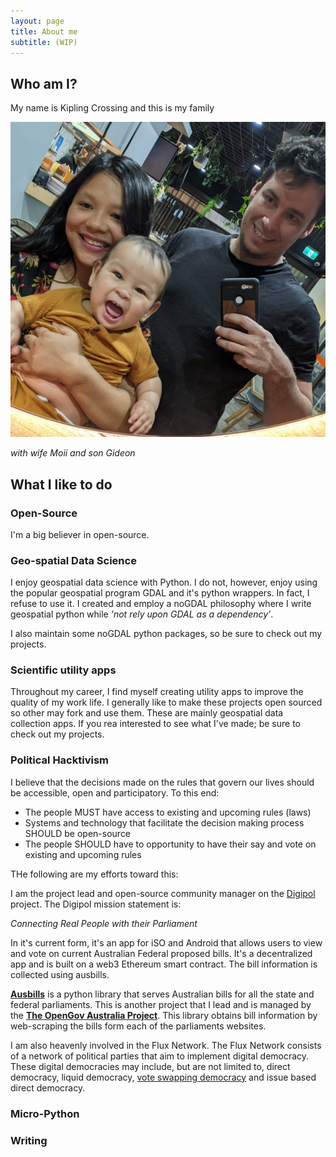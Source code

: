 ```yaml
---
layout: page
title: About me
subtitle: (WIP)
---
```


## Who am I?

My name is Kipling Crossing and this is my family

![image](/assets/img/family.jpeg)

_with wife Moii and son Gideon_

## What I like to do

### Open-Source

I'm a big believer in open-source.

### Geo-spatial Data Science

I enjoy geospatial data science with Python. I do not, however, enjoy using the popular geospatial program GDAL and it's python wrappers. In fact, I refuse to use it. I created and employ a noGDAL philosophy where I write geospatial python while _'not rely upon GDAL as a dependency’_.

I also maintain some noGDAL python packages, so be sure to check out my projects.

### Scientific utility apps

Throughout my career, I find myself creating utility apps to improve the quality of my work life. I generally like to make these projects open sourced so other may fork and use them. These are mainly geospatial data collection apps. If you rea interested to see what I've made; be sure to check out my projects.

### Political Hacktivism

I believe that the decisions made on the rules that govern our lives should be accessible, open and participatory. To this end:

- The people MUST have access to existing and upcoming rules (laws)
- Systems and technology that facilitate the decision making process SHOULD be open-source
- The people SHOULD have to opportunity to have their say and vote on existing and upcoming rules

THe following are my efforts toward this:

I am the project lead and open-source community manager on the [Digipol](https://digipol.app/) project. The Digipol mission statement is:

_Connecting Real People with their Parliament_

In it's current form, it's an app for iSO and Android that allows users to view and vote on current Australian Federal proposed bills. It's a decentralized app and is built on a web3 Ethereum smart contract. The bill information is collected using ausbills.

**[Ausbills](https://pypi.org/project/ausbills/)** is a python library that serves Australian bills for all the state and federal parliaments. This is another project that I lead and is managed by the **[The OpenGov Australia Project](https://github.com/OpenGovAus)**. This library obtains bill information by web-scraping the bills form each of the parliaments websites.

I am also heavenly involved in the Flux Network. The Flux Network consists of a network of political parties that aim to implement digital democracy. These digital democracies may include, but are not limited to, direct democracy, liquid democracy, [vote swapping democracy](https://kipcrossing.github.io/2020-12-29-Vote-Swapping/) and issue based direct democracy.

### Micro-Python

### Writing
